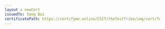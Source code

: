 ```yaml
--- 
layout : newCert 
issuedTo: Sang Bui
certificatePath: https://certifyme.online/CSIT/theTestTribe/img/cert/TestFlix/SangBui_45204.png
--- 
```

